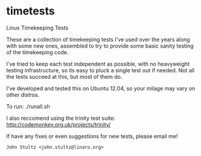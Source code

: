 timetests
=========

Linux Timekeeping Tests

These are a collection of timekeeping tests I've used over
the years along with some new ones, assembled to try to
provide some basic sanity testing of the timekeeping
code.

I've tried to keep each test independent as possible,
with no heavyweight testing infrastructure, so its
easy to pluck a single test out if needed. Not all
the tests succeed at this, but most of them do.


I've developed and tested this on Ubuntu 12.04,
so your milage may vary on other distros.

To run:
	./runall.sh


I also reccomend using the trinity test suite:
	http://codemonkey.org.uk/projects/trinity/


If have any fixes or even suggestions for new tests, please
email me!

	John Stultz <john.stultz@linaro.org>

